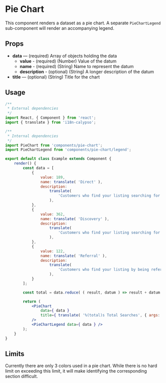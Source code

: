 # Pie Chart

This component renders a dataset as a pie chart. A separate `PieChartLegend` sub-component will render an accompanying legend.

## Props 

* **data** — (required) Array of objects holding the data
	* **value** - (required) (Number) Value of the datum
	* **name** - (required) (String) Name to represent the datum
	* **description** - (optional) (String) A longer description of the datum 
* **title** — (optional) (String) Title for the chart

## Usage

```jsx
/**
 * External dependencies
 */
import React, { Component } from 'react';
import { translate } from 'i18n-calypso';

/**
 * Internal dependencies
 */
import PieChart from 'components/pie-chart';
import PieChartLegend from 'components/pie-chart/legend';

export default class Example extends Component {
	render() {
		const data = [
			{
				value: 189,
				name: translate( 'Direct' ),
				description:
					translate(
						'Customers who find your listing searching for your business or address'
					),
			},
			{
				value: 362,
				name: translate( 'Discovery' ),
				description:
					translate(
						'Customers who find your listing searching for a category, product, or service'
					),
			},
			{
				value: 122,
				name: translate( 'Referral' ),
				description:
					translate(
						'Customers who find your listing by being referred from another type of search'
					),
			}
		];

		const total = data.reduce( ( result, datum ) => result + datum.value, 0 );

		return (
			<PieChart
				data={ data }
				title={ translate( '%(total)s Total Searches', { args: { total } } ) }
			/>
			<PieChartLegend data={ data } />
		);
	}
}
```

## Limits

Currently there are only 3 colors used in a pie chart. While there is no hard limit on exceeding this limit, it will make identifying the corresponding section difficult.

